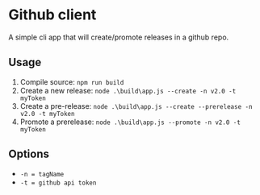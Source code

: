 
# Github client
A simple cli app that will create/promote releases in a github repo.

## Usage

1. Compile source: `npm run build`
2. Create a new release: `node .\build\app.js --create -n v2.0 -t myToken`
3. Create a pre-release: `node .\build\app.js --create --prerelease -n v2.0 -t myToken`
4. Promote a prerelease: `node .\build\app.js --promote -n v2.0 -t myToken`

## Options

 - `-n = tagName`
 - `-t = github api token`
